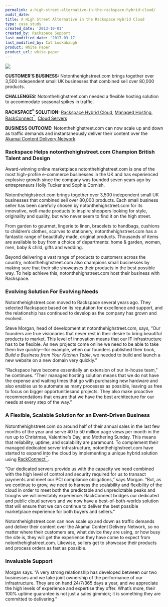 ```yaml
---
permalink: a-high-street-alternative-in-the-rackspace-hybrid-cloud/
audit_date:
title: A High Street Alternative in the Rackspace Hybrid Cloud
type: case_study
created_date: '2013-10-01'
created_by: Rackspace Support
last_modified_date: '2017-03-17'
last_modified_by: Cat Lookabaugh
product: White Paper
product_url: white-paper
---
```


<a href="http://www.notonthehighstreet.com/">
   <img src="{% asset_path UseCases/a-high-street-alternative-in-the-rackspace-hybrid-cloud/notonhighstreet.png %}" />
</a>

**CUSTOMER’S BUSINESS:** Notonthehighstreet.com brings together over 3,500
independent small UK businesses that combined sell over 80,000 products.

**CHALLENGES:** Notonthehighstreet.com needed a flexible hosting
solution to accommodate seasonal spikes in traffic.

**RACKSPACE<sup>&reg;</sup> SOLUTION:** [Rackspace Hybrid
Cloud](http://www.rackspace.com/cloud/hybrid/), [Managed
Hosting](http://www.rackspace.com/managed_hosting/dedicated_servers/),
[RackConnect<sup>&trade;</sup>](http://www.rackspace.com/hosting_solutions/hybrid_hosting/rackconnect/),
[Cloud Servers](http://www.rackspace.com/cloud/servers/)

**BUSINESS OUTCOME:** Notonthehighstreet.com can now scale up and down as
traffic demands and instantaneously deliver their content over the
[Akamai Content Delivery Network](http://www.rackspace.com/cloud/files/technology/?page=cdn).

### Rackspace Helps notonthehighstreet.com Champion British Talent and Design

Award-winning online marketplace notonthehighstreet.com is one of the
most high-profile e-commerce businesses in the UK and has experienced
explosive growth since the company was founded seven years ago by
entrepreneurs Holly Tucker and Sophie Cornish.

Notonthehighstreet.com brings together over 3,500 independent small UK
businesses that combined sell over 80,000 products. Each small business
seller has been carefully chosen by notonthehighstreet.com for its
innovative, well-made products to inspire shoppers looking for style,
originality and quality, but who never seem to find it on the high
street.

From garden to gourmet, lingerie to linen, bracelets to handbags,
cushions to children’s clothes, scarves to stationery,
notonthehighstreet.com has a fantastic range of beautifully made,
original products. Thousands of items are available to buy from a choice
of departments: home & garden, women, men, baby & child, gifts and
wedding.

Beyond delivering a vast range of products to customers across the
country, notonthehighstreet.com also champions small businesses by
making sure that their site showcases their products in the best
possible way. To help achieve this, notonthehighstreet.com host their
business with Rackspace.

### Evolving Solution For Evolving Needs

Notonthehighstreet.com moved to Rackspace several years ago. They
selected Rackspace based on its reputation for excellence and support,
and the relationship has continued to develop as the company has grown
and evolved.

Steve Morgan, head of development at notonthehighstreet.com, says, “Our
founders are true visionaries that never rest in their desire to bring
beautiful products to market. This level of innovation means that our IT
infrastructure has to be flexible. As new projects come online we need
to be able to take them live quickly—for example, when our founders
published their book, *Build a Business from Your Kitchen Table*, we
needed to build and launch a new website on a new domain very quickly.”

“Rackspace have become essentially an extension of our in-house team,”
he continues. “Their managed hosting solution means that we do not have
the expense and waiting times that go with purchasing new hardware and
also enables us to automate as many processes as possible, leaving us
free to focus on bigger opportunitiesand projects. They also make
proactive recommendations that ensure that we have the best architecture
for our needs at every step of the way.”

### A Flexible, Scalable Solution for an Event-Driven Business

Notonthehighstreet.com do around half of their annual sales in the last
few months of the year and serve 40 to 50 million page views per month
in the run up to Christmas, Valentine's Day, and Mothering Sunday. This
means that reliability, uptime, and scalability are paramount. To
complement their managed dedicated server infrastructure,
notonthehighstreet.com have started to expand into the cloud by
implementing a unique hybrid solution using
[RackConnect<sup>&trade;</sup>](http://www.rackspace.com/hosting_solutions/hybrid_hosting/rackconnect/).

“Our dedicated servers provide us with the capacity we need combined
with the high level of control and security required for us to transact
payments and meet our PCI compliance obligations,” says Morgan. “But, as
we continue to grow, we need to harness the scalability and flexibility
of the cloud in order to meet both the predictable and unpredictable
peaks and troughs we will inevitably experience. RackConnect bridges our
dedicated and public cloud servers and we now have a best-of-both-worlds
solution that will ensure that we can continue to deliver the best
possible marketplace experience for both buyers and sellers.”

Notonthehighstreet.com can now scale up and down as traffic demands and
deliver their content over the Akamai Content Delivery Network, so no
matter where their customers are, what device they are using, or how
busy the site is, they will get the experience they have come to expect
from notonthehighstreet.com. Likewise, sellers get to showcase their
products and process orders as fast as possible.

### Invaluable Support

Morgan says. “A very strong relationship has developed between our two
businesses and we take joint ownership of the performance of our
infrastructure. They are on hand 24/7/365 days a year, and we appreciate
the high levels of experience and expertise they offer. What’s more,
their 100% uptime guarantee is not just a sales gimmick; it is something
they are committed to delivering.”

